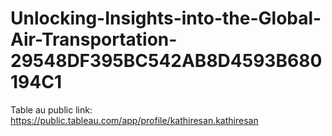 # Unlocking-Insights-into-the-Global-Air-Transportation-29548DF395BC542AB8D4593B680194C1
Table au public link: https://public.tableau.com/app/profile/kathiresan.kathiresan
